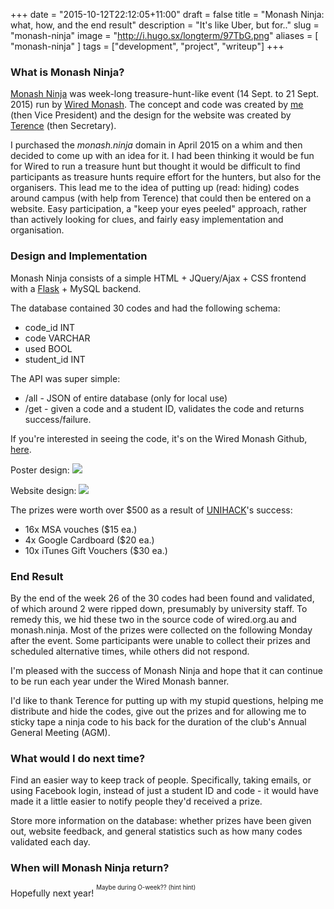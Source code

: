 +++
date = "2015-10-12T22:12:05+11:00"
draft = false
title = "Monash Ninja: what, how, and the end result"
description = "It's like Uber, but for.."
slug = "monash-ninja"
image = "http://i.hugo.sx/longterm/97TbG.png"
aliases = [
	"monash-ninja"
]
tags = ["development", "project", "writeup"]
+++

### What is Monash Ninja?
[Monash Ninja](http://monash.ninja) was week-long treasure-hunt-like event (14 Sept. to 21 Sept. 2015) run by [Wired Monash](http://wired.org.au/). The concept and code was created by [me](http://hugo.sx/) (then Vice President) and the design for the website was created by [Terence](http://terencehuynh.com/) (then Secretary).  

I purchased the _monash.ninja_ domain in April 2015 on a whim and then decided to come up with an idea for it. I had been thinking it would be fun for Wired to run a treasure hunt but thought it would be difficult to find participants as treasure hunts require effort for the hunters, but also for the organisers. This lead me to the idea of putting up (read: hiding) codes around campus (with help from Terence) that could then be entered on a website. Easy participation, a "keep your eyes peeled" approach, rather than actively looking for clues, and fairly easy implementation and organisation.


### Design and Implementation
Monash Ninja consists of a simple HTML + JQuery/Ajax + CSS frontend with a [Flask](http://flask.pocoo.org) + MySQL backend.  

The database contained 30 codes and had the following schema:
- code\_id INT  
- code VARCHAR  
- used BOOL  
- student_id INT  

The API was super simple:
- /all - JSON of entire database (only for local use)  
- /get - given a code and a student ID, validates the code and returns success/failure.  

If you're interested in seeing the code, it's on the Wired Monash Github, [here](https://github.com/wiredmonash/monash.ninja).  

Poster design:
![](http://i.hugo.sx/longterm/K4ENY.jpg)  

Website design:
![](http://i.hugo.sx/longterm/udf9y.png)  

The prizes were worth over $500 as a result of [UNIHACK](http://unihack.net/)'s success:
- 16x MSA vouches ($15 ea.)  
- 4x Google Cardboard ($20 ea.)  
- 10x iTunes Gift Vouchers ($30 ea.)  

### End Result
By the end of the week 26 of the 30 codes had been found and validated, of which around 2 were ripped down, presumably by university staff. To remedy this, we hid these two in the source code of wired.org.au and monash.ninja. Most of the prizes were collected on the following Monday after the event. Some participants were unable to collect their prizes and scheduled alternative times, while others did not respond.  

I'm pleased with the success of Monash Ninja and hope that it can continue to be run each year under the Wired Monash banner.

I'd like to thank Terence for putting up with my stupid questions, helping me distribute and hide the codes, give out the prizes and for allowing me to sticky tape a ninja code to his back for the duration of the club's Annual General Meeting (AGM).  

### What would I do next time?
Find an easier way to keep track of people. Specifically, taking emails, or using Facebook login, instead of just a student ID and code - it would have made it a little easier to notify people they'd received a prize.  

Store more information on the database: whether prizes have been given out, website feedback, and general statistics such as how many codes validated each day.

### When will Monash Ninja return?
Hopefully next year! <sup><sup>Maybe during O-week?? (hint hint)</sup></sup>
